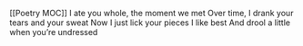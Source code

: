 [[Poetry MOC]]
I ate you whole, the moment we met
Over time, I drank your tears and your sweat
Now I just lick your pieces I like best
And drool a little when you’re undressed
